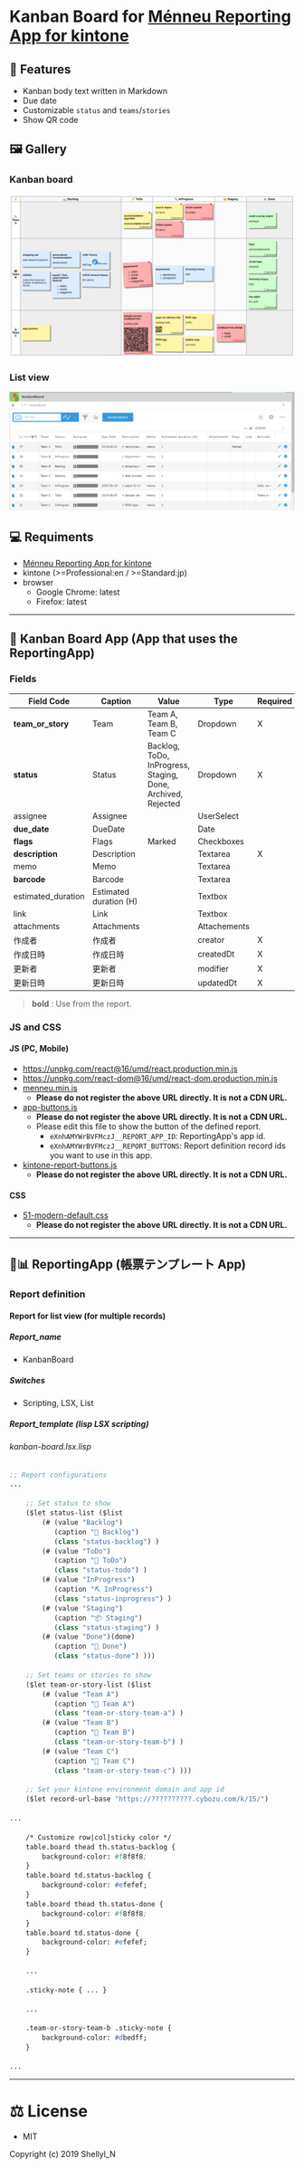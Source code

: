 # Kanban Board for [Ménneu Reporting App for kintone](https://github.com/shellyln/menneu-reporting-app-for-kintone)


## 📍 Features

* Kanban body text written in Markdown
* Due date
* Customizable `status` and `teams`/`stories`
* Show QR code


## 🖼 Gallery

### Kanban board
![Kanban board](./images/kanban-board-1.png)

### List view
![List view](./images/list-view.png)

## 💻 Requiments
* [Ménneu Reporting App for kintone](https://github.com/shellyln/menneu-reporting-app-for-kintone)
* kintone (>=Professional:en / >=Standard:jp)
* browser
  * Google Chrome: latest
  * Firefox: latest


------------------------


## 🔶 Kanban Board App (App that uses the ReportingApp)


### Fields

|Field Code        |Caption    |Value                                                 |Type        |Required|
|------------------|-----------|------------------------------------------------------|------------|--------|
|**team_or_story** |Team       |Team A, Team B, Team C                                |Dropdown    |X       |
|**status**        |Status     |Backlog, ToDo, InProgress, Staging, Done, Archived, Rejected|Dropdown|X     |
|assignee          |Assignee   |                                                      |UserSelect  |        |
|**due_date**      |DueDate    |                                                      |Date        |        |
|**flags**         |Flags      |Marked                                                |Checkboxes  |        |
|**description**   |Description|                                                      |Textarea    |X       |
|memo              |Memo       |                                                      |Textarea    |        |
|**barcode**       |Barcode    |                                                      |Textarea    |        |
|estimated_duration|Estimated duration (H)|                                           |Textbox     |        |
|link              |Link       |                                                      |Textbox     |        |
|attachments       |Attachments|                                                      |Attachements|        |
|作成者|作成者||creator|X|
|作成日時|作成日時||createdDt|X|
|更新者|更新者||modifier|X|
|更新日時|更新日時||updatedDt|X|

> **bold** : Use from the report.

### JS and CSS
#### JS (PC, Mobile)
* https://unpkg.com/react@16/umd/react.production.min.js
* https://unpkg.com/react-dom@16/umd/react-dom.production.min.js
* [menneu.min.js](https://shellyln.github.io/releases/menneu/0.1.0/menneu.min.js)
  * **Please do not register the above URL directly. It is not a CDN URL.**
* [app-buttons.js](https://github.com/shellyln/menneu-reporting-app-for-kintone/blob/master/app-buttons.js)
  * **Please do not register the above URL directly. It is not a CDN URL.**
  * Please edit this file to show the button of the defined report.
    * `eXnhAMYWrBVFMczJ__REPORT_APP_ID`: ReportingApp's app id.
    * `eXnhAMYWrBVFMczJ__REPORT_BUTTONS`: Report definition record ids you want to use in this app.
* [kintone-report-buttons.js](https://github.com/shellyln/menneu-reporting-app-for-kintone/blob/master/kintone-report-buttons.js)
  * **Please do not register the above URL directly. It is not a CDN URL.**

#### CSS
* [51-modern-default.css](https://github.com/kintone/plugin-examples/blob/master/stylesheet/51-modern-default.css)
  * **Please do not register the above URL directly. It is not a CDN URL.**


------------------------


## 📑📊 ReportingApp (帳票テンプレート App)
### Report definition
#### Report for list view (for multiple records)
##### Report_name
* KanbanBoard

##### Switches
* Scripting, LSX, List

##### Report_template (lisp LSX scripting)

###### kanban-board.lsx.lisp
```lisp
;; Report configurations
...

    ;; Set status to show
    ($let status-list ($list
        (# (value "Backlog")
           (caption "🛌 Backlog")
           (class "status-backlog") )
        (# (value "ToDo")
           (caption "📯 ToDo")
           (class "status-todo") )
        (# (value "InProgress")
           (caption "⛏ InProgress")
           (class "status-inprogress") )
        (# (value "Staging")
           (caption "📦 Staging")
           (class "status-staging") )
        (# (value "Done")(done)
           (caption "🎉 Done")
           (class "status-done") )))

    ;; Set teams or stories to show
    ($let team-or-story-list ($list
        (# (value "Team A")
           (caption "🐆 Team A")
           (class "team-or-story-team-a") )
        (# (value "Team B")
           (caption "🦃 Team B")
           (class "team-or-story-team-b") )
        (# (value "Team C")
           (caption "🐍 Team C")
           (class "team-or-story-team-c") )))

    ;; Set your kintone environment domain and app id
    ($let record-url-base "https://??????????.cybozu.com/k/15/")

...

    /* Customize row|col|sticky color */
    table.board thead th.status-backlog {
        background-color: #f8f8f8;
    }
    table.board td.status-backlog {
        background-color: #efefef;
    }
    table.board thead th.status-done {
        background-color: #f8f8f8;
    }
    table.board td.status-done {
        background-color: #efefef;
    }

    ...

    .sticky-note { ... }

    ...

    .team-or-story-team-b .sticky-note {
        background-color: #dbedff;
    }

...
```

------------------------


# ⚖️ License
* MIT

Copyright (c) 2019 Shellyl_N

